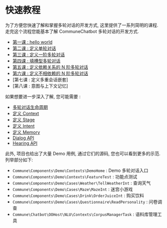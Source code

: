 # 快速教程

为了方便您快速了解和掌握多轮对话的开发方式, 这里提供了一系列简明的课程. 走完这个流程您能基本了解 CommuneChatbot 多轮对话的开发方式.


* [第一课 : hello world](/docs/lesions/helloworld.md)
* [第二课 : 定义单轮对话](/docs/lesions/single-turn-convo.md)
* [第三课 : 定义一阶多轮对话](/docs/lesions/first-order-convo.md)
* [第四课 : 填槽型多轮对话](/docs/lesions/slot-filling.md)
* [第五课 : 定义依赖关系的 N 阶多轮对话](/docs/lesions/n-order-convo.md)
* [第六课 : 定义不相依赖的 N 阶多轮对话](/docs/lesions/n-thread-convo.md)
* [第七课 : 定义多重会话嵌套]
* [第八课 : 意图与上下文记忆]

如果想要进一步深入了解, 您可能需要 :

- [多轮对话生命周期](/docs/dm-lifecircle.md)
- [定义 Context](/docs/dm/context.md)
- [定义 Stage](/docs/dm/stage.md)
- [定义 Intent](/docs/dm/intent.md)
- [定义 Memory](/docs/dm/memory.md)
- [Dialog API](/docs/dm/dialog.md)
- [Hearing API](/docs/dm/hearing.md)


此外, 项目也给出了大量 Demo 用例, 通过它们的源码, 您也可以看到更多的示范. 列举部分如下:

- ```Commune\Components\Demo\Contexts\DemoHome``` : Demo 多轮对话入口
- ```Commune\Components\Demo\Contexts\FeatureTest``` : 功能点测试
- ```Commune\Components\Demo\Cases\Weather\TellWeatherInt``` : 查询天气
- ```Commune\Components\Demo\Cases\Maze\MazeInt``` : 迷宫小游戏
- ```Commune\Components\Demo\Cases\Drink\OrderJuiceInt``` : 购买饮料
- ```Commune\Components\Demo\Cases\Questionnaire\ReadPersonality``` : 问卷调查
- ```Commune\Chatbot\OOHost\NLU\Contexts\CorpusManagerTask``` : 语料库管理工具






